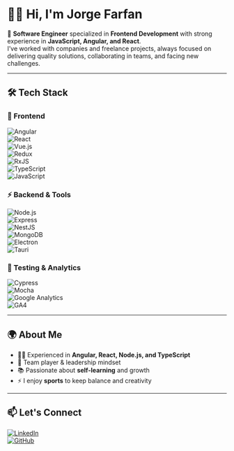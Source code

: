 # 👨‍💻 Hi, I'm Jorge Farfan

🚀 **Software Engineer** specialized in **Frontend Development** with strong experience in **JavaScript, Angular, and React**.  
I’ve worked with companies and freelance projects, always focused on delivering quality solutions, collaborating in teams, and facing new challenges.

---

## 🛠️ Tech Stack

### 🚀 Frontend

![Angular](https://img.shields.io/badge/Angular-DD0031?style=for-the-badge&logo=angular&logoColor=white)  
![React](https://img.shields.io/badge/React-20232A?style=for-the-badge&logo=react&logoColor=61DAFB)  
![Vue.js](https://img.shields.io/badge/Vue.js-35495E?style=for-the-badge&logo=vue.js&logoColor=4FC08D)  
![Redux](https://img.shields.io/badge/Redux-593D88?style=for-the-badge&logo=redux&logoColor=white)  
![RxJS](https://img.shields.io/badge/RxJS-B7178C?style=for-the-badge&logo=reactivex&logoColor=white)  
![TypeScript](https://img.shields.io/badge/TypeScript-007ACC?style=for-the-badge&logo=typescript&logoColor=white)  
![JavaScript](https://img.shields.io/badge/JavaScript-F7DF1E?style=for-the-badge&logo=javascript&logoColor=black)

### ⚡ Backend & Tools

![Node.js](https://img.shields.io/badge/Node.js-43853D?style=for-the-badge&logo=node.js&logoColor=white)  
![Express](https://img.shields.io/badge/Express-000000?style=for-the-badge&logo=express&logoColor=white)  
![NestJS](https://img.shields.io/badge/NestJS-E0234E?style=for-the-badge&logo=nestjs&logoColor=white)  
![MongoDB](https://img.shields.io/badge/MongoDB-4EA94B?style=for-the-badge&logo=mongodb&logoColor=white)  
![Electron](https://img.shields.io/badge/Electron-47848F?style=for-the-badge&logo=electron&logoColor=white)  
![Tauri](https://img.shields.io/badge/Tauri-FFC131?style=for-the-badge&logo=tauri&logoColor=black)

### 🧪 Testing & Analytics

![Cypress](https://img.shields.io/badge/Cypress-17202C?style=for-the-badge&logo=cypress&logoColor=white)  
![Mocha](https://img.shields.io/badge/Mocha-8D6748?style=for-the-badge&logo=mocha&logoColor=white)  
![Google Analytics](https://img.shields.io/badge/Google%20Analytics-E37400?style=for-the-badge&logo=google-analytics&logoColor=white)  
![GA4](https://img.shields.io/badge/GA4-4285F4?style=for-the-badge&logo=googleanalytics&logoColor=white)

---

## 🌍 About Me

- 👨‍💻 Experienced in **Angular, React, Node.js, and TypeScript**
- 🤝 Team player & leadership mindset
- 📚 Passionate about **self-learning** and growth
- ⚡ I enjoy **sports** to keep balance and creativity

---

## 📫 Let's Connect

[![LinkedIn](https://img.shields.io/badge/LinkedIn-0A66C2?style=for-the-badge&logo=linkedin&logoColor=white)](https://linkedin.com/in/georgefarfan)  
[![GitHub](https://img.shields.io/badge/GitHub-181717?style=for-the-badge&logo=github&logoColor=white)](https://github.com/georgefarfan)
